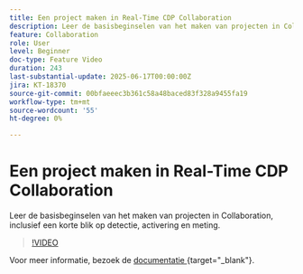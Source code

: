```yaml
---
title: Een project maken in Real-Time CDP Collaboration
description: Leer de basisbeginselen van het maken van projecten in Collaboration, inclusief een korte blik op detectie, activering en meting.
feature: Collaboration
role: User
level: Beginner
doc-type: Feature Video
duration: 243
last-substantial-update: 2025-06-17T00:00:00Z
jira: KT-18370
source-git-commit: 00bfaeeec3b361c58a48baced83f328a9455fa19
workflow-type: tm+mt
source-wordcount: '55'
ht-degree: 0%

---
```



# Een project maken in Real-Time CDP Collaboration

Leer de basisbeginselen van het maken van projecten in Collaboration, inclusief een korte blik op detectie, activering en meting.

>[!VIDEO](https://video.tv.adobe.com/v/3464040/?learn=on&enablevpops&captions=dut)

Voor meer informatie, bezoek de [&#x200B; documentatie &#x200B;](https://experienceleague.adobe.com/nl/docs/real-time-cdp-collaboration/using/collaborate/manage-projects){target="_blank"}.
